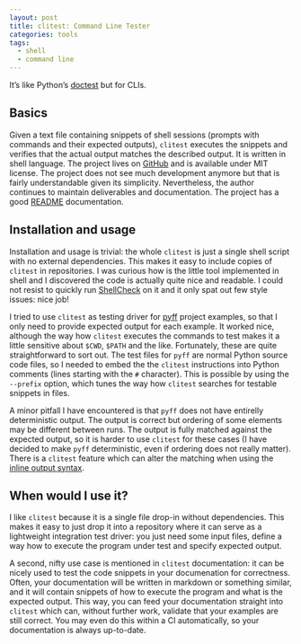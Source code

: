 ```yaml
---
layout: post
title: clitest: Command Line Tester
categories: tools
tags:
  - shell
  - command line
---
```


It’s like Python’s [doctest](https://docs.python.org/3/library/doctest.html) but
for CLIs.

## Basics

Given a text file containing snippets of shell sessions (prompts with commands
and their expected outputs), `clitest` executes the snippets and verifies that
the actual output matches the described output. It is written in shell language.
The project lives on [GitHub](https://github.com/aureliojargas/clitest) and is
available under MIT license. The project does not see much development anymore
but that is fairly understandable given its simplicity. Nevertheless, the author
continues to maintain deliverables and documentation. The project has a good
[README](https://github.com/aureliojargas/clitest/blob/master/README.md)
documentation.

## Installation and usage

Installation and usage is trivial: the whole `clitest` is just a single shell
script with no external dependencies. This makes it easy to include copies of
`clitest` in repositories. I was curious how is the little tool implemented in
shell and I discovered the code is actually quite nice and readable. I could not
resist to quickly run [ShellCheck](https://www.shellcheck.net/) on it and it
only spat out few style issues: nice job!

I tried to use `clitest` as testing driver for
[pyff](https://github.com/petr-muller/pyff) project examples, so that I only
need to provide expected output for each example. It worked nice, although the
way how `clitest` executes the commands to test makes it a little sensitive
about `$CWD`, `$PATH` and the like. Fortunately, these are quite straightforward
to sort out. The test files for `pyff` are normal Python source code files, so I
needed to embed the the `clitest` instructions into Python comments (lines
starting with the `#` character). This is possible by using the `--prefix`
option, which tunes the way how `clitest` searches for testable snippets in
files.

A minor pitfall I have encountered is that `pyff` does not have entirelly
deterministic output. The output is correct but ordering of some elements may be
different between runs. The output is fully matched against the expected output,
so it is harder to use `clitest` for these cases (I have decided to make `pyff`
deterministic, even if ordering does not really matter). There is a `clitest`
feature which can alter the matching when using the [inline output
syntax](https://github.com/aureliojargas/clitest/blob/master/README.md#alternative-syntax-inline-output).

## When would I use it?

I like `clitest` because it is a single file drop-in without dependencies. This
makes it easy to just drop it into a repository where it can serve as a
lightweight integration test driver: you just need some input files, define a
way how to execute the program under test and specify expected output.

A second, nifty use case is mentioned in `clitest` documentation: it can be
nicely used to test the code snippets in your documenation for correctness.
Often, your documentation will be written in markdown or something similar, and
it will contain snippets of how to execute the program and what is the expected
output. This way, you can feed your documentation straight into `clitest` which
can, without further work, validate that your examples are still correct. You
may even do this within a CI automatically, so your documentation is always
up-to-date.
